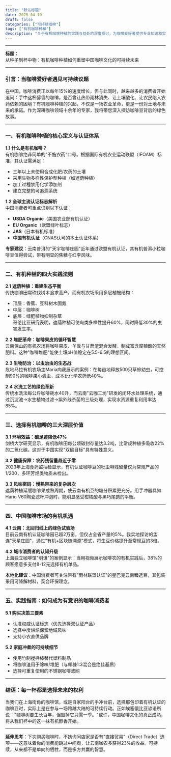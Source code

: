 ```yaml
---
title: "默认标题"
date: 2025-04-19
draft: false
categories: ["可持续咖啡"]
tags: ["有机咖啡种植"]
description: "关于有机咖啡种植的实践与益处的深度探讨，为咖啡爱好者提供专业知识和实用指南。"
---
```


---
**标题：**  
从种子到杯中物：有机咖啡种植如何重塑中国咖啡文化的可持续未来  

---

### 引言：当咖啡爱好者遇见可持续议题  
在中国，咖啡消费正以每年15%的速度增长，但与此同时，越来越多的消费者开始追问：手中这杯醇香的咖啡，是否曾让热带雨林消失、让土壤酸化、让农民陷入农药依赖的困境？有机咖啡种植的兴起，不仅是一场农业革命，更是一份对土地与未来的承诺。作为深耕咖啡领域十余年的专家，我将带您深入探访咖啡豆背后的绿色故事。

---

### 一、有机咖啡种植的核心定义与认证体系  
**1.1 什么是有机咖啡？**  
有机咖啡绝非简单的"不施农药"口号。根据国际有机农业运动联盟（IFOAM）标准，其认证需满足：  
- 三年以上未使用合成化肥/农药的土壤  
- 采用生物多样性保护型种植（如遮荫种植）  
- 加工过程禁用化学添加剂  
- 建立完整的可追溯系统  

**1.2 全球主流认证标志解析**  
中国消费者可重点识别以下认证：  
- **USDA Organic**（美国农业部有机认证）  
- **EU Organic**（欧盟绿叶标志）  
- **JAS**（日本有机标准）  
- **中国有机认证**（CNAS认可的本土认证体系）  

**专家建议**：云南普洱的"天宇咖啡庄园"近年通过欧盟有机认证，其有机普洱小粒咖啡豆值得尝试，带有明显的焦糖与红李风味。

---

### 二、有机种植的四大实践法则  
**2.1 遮荫种植：重建生态平衡**  
传统咖啡田常砍伐树木追求高产，而有机农场采用多层植被结构：  
- 顶层：香蕉、豆科树木固氮  
- 中层：咖啡树  
- 底层：绿肥植物抑制杂草  
哥伦比亚研究表明，遮荫种植可使鸟类多样性提升60%，同时降低30%的虫害发生率。

**2.2 堆肥革命：咖啡果皮的循环智慧**  
云南保山的有机农场将咖啡果皮、羊粪与甘蔗渣混合发酵，制成富含腐殖酸的天然肥料。这种"咖啡堆肥"能使土壤pH值稳定在5.5-6.5的理想区间。

**2.3 生物防治：以虫治虫的生态战**  
危地马拉有机农场主Maria向我展示的案例：在每亩地释放500只草蛉幼虫，可控制90%的咖啡果小蠹虫，成本比化学农药低40%。

**2.4 水洗工艺的绿色革新**  
传统水洗法每公斤咖啡耗水40升，而云南"云咖工坊"研发的闭环水处理系统，通过沉淀池→水生植物过滤→紫外线杀菌的三级处理，实现水资源重复利用率达85%。

---

### 三、选择有机咖啡的三大深层价值  
**3.1 环境效益：碳足迹降低47%**  
剑桥大学研究显示，有机咖啡田每公顷碳封存量达3.2吨，比常规种植多吸收22%的二氧化碳。这对于中国实现"双碳目标"具有特殊意义。

**3.2 健康保障：农药残留量趋近于零**  
2023年上海食药监抽检显示，有机认证咖啡豆的吡虫啉残留量仅为常规产品的1/200，多环芳烃类物质未检出。

**3.3 风味密码：慢熟带来的复杂层次**  
遮荫种植延缓咖啡果成熟周期，使云南有机豆的糖分积累更充分。用手冲器具如Hario V60陶瓷滤杯冲泡时，能明显感受柑橘酸与黑巧尾韵的平衡。

---

### 四、中国咖啡市场的有机机遇  
**4.1 云南：北回归线上的绿色试验场**  
目前云南有机认证咖啡园已超2万亩，但仅占全省产量的5%。我实地探访的孟连"天星庄园"，通过"有机+区块链溯源"模式，将生豆价格提升至常规豆的3倍。

**4.2 城市消费者的认知升级**  
上海独立咖啡馆"明谦"的案例显示：当用视频展示咖啡农的有机实践后，38%的顾客愿意多支付8-12元选择有机单品。

**本地化建议**：中国消费者可关注带有"雨林联盟认证"的星巴克云南臻选豆，其包装采用可降解材料，契合环保理念。

---

### 五、实践指南：如何成为有意识的咖啡消费者  
**5.1 购买决策三要素**  
- 认准权威认证标志（优先选择双认证产品）  
- 选择中度烘焙保留地域风味  
- 支持小农直供品牌  

**5.2 家庭冲煮的可持续细节**  
- 使用竹制搅拌棒替代塑料制品  
- 将咖啡渣用于除味/堆肥（与椰糠1:3混合是绝佳基质）  
- 选择可重复使用的不锈钢咖啡滤网  

---

### 结语：每一杯都是选择未来的权利  
当我们在上海街角的咖啡馆，或是自家阳台的手冲台前，选择那包印着有机认证的咖啡豆时，实际上是在参与一场跨越大陆的可持续行动。正如埃塞俄比亚谚语所说："咖啡树要生长百年，但毁掉它只需一季。"或许，中国咖啡文化的真正成熟，将从我们杯中的这一抹有机醇香开始。

---  
**延伸思考**：下次购买咖啡时，不妨询问店家是否有"直接贸易"（Direct Trade）选项——这意味着你的消费能跳过中间商，让云南咖农多获得23%的收益。可持续，从来都不是单向的牺牲，而是多方共赢的智慧。